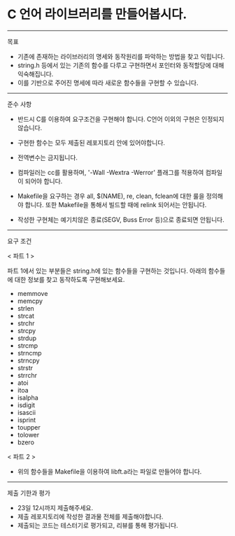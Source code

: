 # C 언어 라이브러리를 만들어봅시다.

***

목표 

- 기존에 존재하는 라이브러리의 명세와 동작원리를 파악하는 방법을 찾고 익힙니다.
- string.h 등에서 있는 기존의 함수를 다루고 구현하면서 포인터와 동적할당에 대해 익숙해집니다.
- 이를 기반으로 주어진 명세에 따라 새로운 함수들을 구현할 수 있습니다.

***

준수 사항

- 반드시 C를 이용하여 요구조건을 구현해야 합니다. C언어 이외의 구현은 인정되지 않습니다.

- 구현한 함수는 모두 제출된 레포지토리 안에 있어야합니다.

- 전역변수는 금지됩니다.

- 컴파일러는 cc를 활용하며, '-Wall -Wextra -Werror' 플래그를 적용하여 컴파일이 되어야 합니다. 

- Makefile을 요구하는 경우 all, $(NAME), re, clean, fclean에 대한 룰을 정의해야 합니다. 또한 Makefile을 통해서 빌드할 때에 relink 되어서는 안됩니다.

- 작성한 구현체는 예기치않은 종료(SEGV, Buss Error 등)으로 종료되면 안됩니다.

***

요구 조건

< 파트 1 >

파트 1에서 있는 부분들은 string.h에 있는 함수들을 구현하는 것입니다. 아래의 함수들에 대한 정보를 찾고 동작하도록 구현해보세요.

- memmove
- memcpy
- strlen
- strcat
- strchr
- strcpy
- strdup
- strcmp
- strncmp
- strncpy
- strstr
- strrchr
- atoi
- itoa
- isalpha
- isdigit
- isascii
- isprint
- toupper
- tolower
- bzero

< 파트 2 >

- 위의 함수들을 Makefile을 이용하여 libft.a라는 파일로 만들어야 합니다.


***

제출 기한과 평가

- 23일 12시까지 제출해주세요.
- 제출 레포지토리에 작성한 결과물 전체를 제출해야합니다.
- 제출되는 코드는 테스터기로 평가되고, 리뷰를 통해 평가됩니다.

